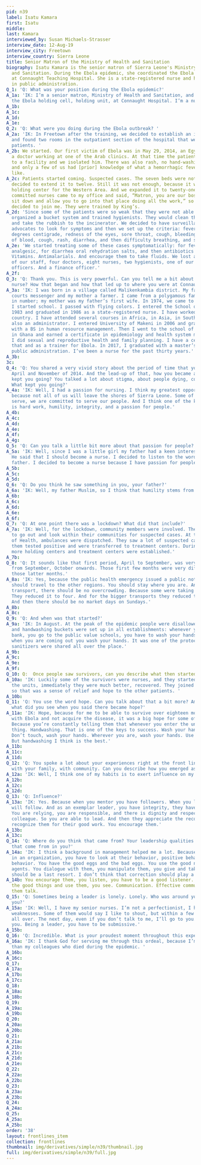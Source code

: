```yaml
---
pid: n39
label: Isatu Kamara
first: Isatu
middle: 
last: Kamara
interviewed_by: Susan Michaels-Strasser
interview_date: 12-Aug-19
interview_city: Freetown
interview_country: Sierra Leone
title: Senior Matron of the Ministry of Health and Sanitation
biography: Isatu Kamara is the senior matron of Sierra Leone's Ministry of Health
  and Sanitation. During the Ebola epidemic, she coordinated the Ebola holding unit
  at Connaught Teaching Hospital. She is a state-registered nurse and has a masters
  in public administration.
Q_1: 'Q: What was your position during the Ebola epidemic?'
A_1a: 'IK: I’m a senior matron, Ministry of Health and Sanitation, and I was coordinating
  the Ebola holding cell, holding unit, at Connaught Hospital. I’m a nurse by profession.'
A_1b: 
A_1c: 
A_1d: 
A_1e: 
Q_2: 'Q: What were you doing during the Ebola outbreak? '
A_2a: 'IK: In Freetown after the training, we decided to establish an isolation unit
  and found two rooms in the outpatient section of the hospital that we used to isolate
  patients. '
A_2b: We started. Our first victim of Ebola was in May 29, 2014, an Egyptian who was
  a doctor working at one of the Arab clinics. At that time the patient was brought
  to a facility and we isolated him. There was also rash, no hand-washing hygiene
  and only a few of us had [prior] knowledge of what a hemorrhagic fever should look
  like.
A_2c: Patients started coming. Suspected cases. The seven beds were not enough. We
  decided to extend it to twelve. Still it was not enough, because it was the first
  holding center for the Western Area. And we expanded it to twenty-one. One of the
  committed nurses came to my office and said, “Matron, you are our boss, we cannot
  sit down and allow you to go into that place doing all the work,” so some of them
  decided to join me. They were trained by King’s. 
A_2d: 'Since some of the patients were so weak that they were not able to walk, we
  organized a bucket system and trained hygienists. They would clean the patients
  and take the rubbish to the incinerator. We decided to have surveillance officers,
  advocates to look for symptoms and then we set up the criteria: fever above thirty-eight
  degrees centigrade, redness of the eyes, sore throat, cough, bleeding gums, vomiting
  of blood, cough, rash, diarrhea, and then difficulty breathing, and so forth.'
A_2e: 'We started treating some of these cases symptomatically: for fever we give
  analgesic, for diarrhea oral rehydration salts, and then antibiotics like ceftriaxone.
  Vitamins. Antimalarials. And encourage them to take fluids. We lost about twelve
  of our staff, four doctors, eight nurses, two hygienists, one of our maintenance
  officers. And a finance officer.'
A_2f: 
Q_3: 'Q: Thank you. This is very powerful. Can you tell me a bit about becoming a
  nurse? How that began and how that led up to where you were at Connaught?'
A_3a: 'IK: I was born in a village called Malikenkambia district. My father was a
  courts messenger and my mother a farmer. I came from a polygamous family, twenty-five
  in number; my mother was my father’s first wife. In 1974, we came to Freetown, and
  I started school. I passed with flying colors. I entered the School of Nursing in
  1983 and graduated in 1986 as a state-registered nurse. I have worked around the
  country. I have attended several courses in Africa, in Asia, in South America. I’m
  also an administrator. I entered University of Makeni in 2006 and graduated in 2010
  with a BS in human resource management. Then I went to the school of public health
  in Ghana and earned a certificate in epidemiology and health system management.
  I did sexual and reproductive health and family planning. I have a certificate for
  that and as a trainer for Ebola. In 2017, I graduated with a master’s degree in
  public administration. I’ve been a nurse for the past thirty years.'
A_3b: 
3c: 
Q_4: 'Q: You shared a very vivid story about the period of time that you worked between
  April and November of 2014. And the lead-up of that, how you became a nurse. What
  kept you going? You talked a lot about stigma, about people dying, colleagues dying.
  What kept you going?'
A_4a: 'IK: Well, I had a passion for nursing. I think my greatest opportunity is here
  because not all of us will leave the shores of Sierra Leone. Some of us have to
  serve, we are committed to serve our people. And I think one of the keys to success
  is hard work, humility, integrity, and a passion for people.'
A_4b: 
A_4c: 
A_4d: 
A_4e: 
A_4f: 
A_4g: 
Q_5: 'Q: Can you talk a little bit more about that passion for people?'
A_5a: 'IK: Well, since I was a little girl my father had a keen interest in nursing.
  He said that I should become a nurse. I decided to listen to the words of my late
  father. I decided to become a nurse because I have passion for people.'
A_5b: 
A_5c: 
A_5d: 
Q_6: 'Q: Do you think he saw something in you, your father?'
A_6a: 'IK: Well, my father Muslim, so I think that humility stems from my father.'
A_6b: 
A_6c: 
A_6d: 
A_6e: 
A_6f: 
Q_7: 'Q: At one point there was a lockdown? What did that include?'
A_7a: 'IK: Well, for the lockdown, community members were involved. They were told
  to go out and look within their communities for suspected cases. At the Ministry
  of Health, ambulances were dispatched. They saw a lot of suspected cases. Some of
  them tested positive and were transferred to treatment centers. During the lockdown,
  more holding centers and treatment centers were established.'
A_7b: 
Q_8: 'Q: It sounds like that first period, April to September, was very different
  from September, October onwards. Those first few months were very different from
  those latter months.'
A_8a: 'IK: Yes, because the public health emergency issued a public notice that nobody
  should travel to the other regions. You should stay where you are. And for public
  transport, there should be no overcrowding. Because some were taking six per car.
  They reduced it to four. And for the bigger transports they reduced the overcrowding.
  And then there should be no market days on Sundays.'
A_8b: 
A_8c: 
Q_9: 'Q: And when was that started?'
A_9a: 'IK: In August. At the peak of the epidemic people were disallowed to eat bushmeat,
  and handwashing buckets were set up in all establishments: whenever you go to the
  bank, you go to the public value schools, you have to wash your hands when you enter,
  when you are coming out you wash your hands. It was one of the protocols. And hand
  sanitizers were shared all over the place.'
A_9b: 
A_9c: 
A_9e: 
A_9f: 
Q_10: Q:  Once people saw survivors, can you describe what then started to happen? 
A_10a: 'IK: Luckily some of the survivors were nurses, and they started working in
  the units, immediately they were much better, recovered. They joined the team. And
  so that was a sense of relief and hope to the other patients. '
A_10b: 
Q_11: 'Q: You use the word hope. Can you talk about that a bit more? Amongst the nurses,
  what did you see when you said there became hope?'
A_11a: 'IK: Hope, because for me to be able to survive over eighteen months working
  with Ebola and not acquire the disease, it was a big hope for some of the nurses.
  Because you’re constantly telling them that whenever you enter the unit do the right
  thing. Handwashing. That is one of the keys to success. Wash your hands frequently.
  Don’t touch, wash your hands. Wherever you are, wash your hands. Use sanitizer.
  But handwashing I think is the best.'
A_11b: 
A_11c: 
A_11d: 
Q_12: 'Q: You spoke a lot about your experiences right at the front line with patients,
  with your family, with community. Can you describe how you emerged as a leader?'
A_12a: 'IK: Well, I think one of my habits is to exert influence on my nurses.'
A_12b: 
A_12c: 
A_12d: 
Q_13: 'Q: Influence?'
A_13a: 'IK: Yes. Because when you mentor you have followers. When you lead others
  will follow. And as an exemplar leader, you have integrity, they have faith in you.
  You are relying, you are responsible, and there is dignity and respect for your
  colleague. So you are able to lead. And then they appreciate the recognition. You
  recognize them for their good work. You encourage them.'
A_13b: 
A_13c: 
Q_14: 'Q: Where do you think that came from? Your leadership qualities. Where did
  that come from in you?'
A_14a: 'IK: I think a background in management helped me a lot. Because managing people
  in an organization, you have to look at their behavior, positive behavior, negative
  behavior. You have the good eggs and the bad eggs. You use the good nurses as change
  agents. You dialogue with them, you manipulate them, you give and take. And correction
  should be a last resort. I don’t think that correction should play a role in leadership.'
A_14b: You encourage them, you listen, you have to be a good listener. You pick out
  the good things and use them, you see. Communication. Effective communication. Let
  them talk.
Q_15: 'Q: Sometimes being a leader is lonely. Lonely. Who was around you supporting
  you?'
A_15a: 'IK: Well, I have my senior nurses. I’m not a perfectionist, I have my own
  weaknesses. Some of them would say I like to shout, but within a few minutes it’s
  all over. The next day, even if you don’t talk to me, I’ll go to you. I will meet
  you. Being a leader, you have to be submissive.'
A_15b: 
Q_16: 'Q: Incredible. What is your proudest moment throughout this experience?'
A_16a: 'IK: I thank God for serving me through this ordeal, because I’m not better
  than my colleagues who died during the epidemic. '
A_16b: 
A_16c: 
Q_17: 
A_17a: 
A_17b: 
A_17c: 
Q_18: 
A_18a: 
A_18b: 
Q_19: 
A_19a: 
A_19b: 
Q_20: 
A_20a: 
A_20b: 
Q_21: 
A_21a: 
A_21b: 
A_21c: 
A_21d: 
A_21e: 
Q_22: 
A_22a: 
A_22b: 
Q_23: 
A_23a: 
A_23b: 
Q_24: 
A_24a: 
Q_25: 
A_25a: 
A_25b: 
order: '38'
layout: frontlines_item
collection: frontlines
thumbnail: img/derivatives/simple/n39/thumbnail.jpg
full: img/derivatives/simple/n39/full.jpg
---
```

